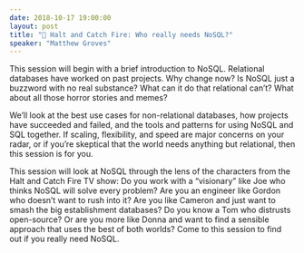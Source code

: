 ```yaml
---
date: 2018-10-17 19:00:00
layout: post
title: "🎤 Halt and Catch Fire: Who really needs NoSQL?"
speaker: "Matthew Groves"
---
```


This session will begin with a brief introduction to NoSQL. Relational databases have worked on past projects. Why change now? Is NoSQL just a buzzword with no real substance? What can it do that relational can’t? What about all those horror stories and memes?

We’ll look at the best use cases for non-relational databases, how projects have succeeded and failed, and the tools and patterns for using NoSQL and SQL together. If scaling, flexibility, and speed are major concerns on your radar, or if you’re skeptical that the world needs anything but relational, then this session is for you.

This session will look at NoSQL through the lens of the characters from the Halt and Catch Fire TV show: Do you work with a “visionary” like Joe who thinks NoSQL will solve every problem? Are you an engineer like Gordon who doesn’t want to rush into it? Are you like Cameron and just want to smash the big establishment databases? Do you know a Tom who distrusts open-source? Or are you more like Donna and want to find a sensible approach that uses the best of both worlds? Come to this session to find out if you really need NoSQL.
